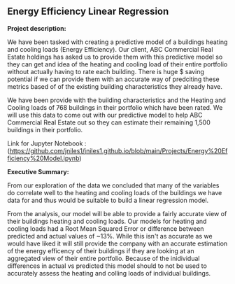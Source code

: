 ## Energy Efficiency Linear Regression

**Project description:** 

We have been tasked with creating a predictive model of a buildings heating and cooling loads (Energy Efficiency). Our client, ABC Commercial Real Estate holdings has asked us to provide them with this predictive model so they can get and idea of the heating and cooling load of their entire portfolio without actually having to rate each building. There is huge $ saving potential if we can provide them with an accurate way of predciting these metrics based of of the existing building characteristics they already have.

We have been provide with the building characteristics and the Heating and Cooling loads of 768 buildings in their portfolio which have been rated. We will use this data to come out with our predictive model to help ABC Commercial Real Estate out so they can estimate their remaining 1,500 buildings in their portfolio.

Link for Jupyter Notebook : (https://github.com/jniles1/jniles1.github.io/blob/main/Projects/Energy%20Efficiency%20Model.ipynb)

**Executive Summary:**

From our exploration of the data we concluded that many of the variables do correlate well to the heating and cooling loads of the buildings we have data for and thus would be suitable to build a linear regression model. 

From the analysis, our model will be able to provide a fairly accurate view of their buildings heating and cooling loads. Our models for heating and cooling loads had a Root Mean Squared Error or difference between predicted and actual values of ~13%. While this isn't as accurate as we would have liked it will still provide the company with an accurate estimation of the energy efficency of their buildings if they are looking at an aggregated view of their entire portfolio. Because of the inidividual differences in actual vs predicted this model should to not be used to accurately assess the heating and colling loads of individual buildings.
